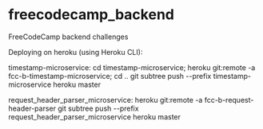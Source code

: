 # freecodecamp_backend
FreeCodeCamp backend challenges

Deploying on heroku (using Heroku CLI):

timestamp-microservice:
	cd timestamp-microservice; heroku git:remote -a fcc-b-timestamp-microservice; cd ..
	git subtree push --prefix timestamp-microservice heroku master

request_header_parser_microservice:
	heroku git:remote -a fcc-b-request-header-parser
	git subtree push --prefix request_header_parser_microservice heroku master

